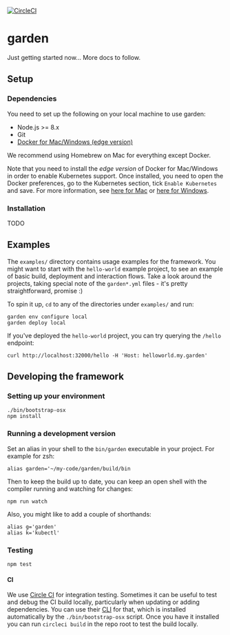 [![CircleCI](https://circleci.com/gh/garden-io/garden/tree/master.svg?style=svg&circle-token=ac1ec9984d093f91e594e5a0a03b34cec2c2a093)](https://circleci.com/gh/garden-io/garden/tree/master)

# garden

Just getting started now... More docs to follow.

## Setup

### Dependencies

You need to set up the following on your local machine to use garden:
* Node.js >= 8.x
* Git
* [Docker for Mac/Windows (edge version)](https://docs.docker.com/engine/installation/)

We recommend using Homebrew on Mac for everything except Docker. 

Note that you need to install the _edge version_ of Docker for Mac/Windows in 
order to enable Kubernetes support. Once installed, you need to open the 
Docker preferences, go to the Kubernetes section, tick `Enable Kubernetes` and 
save. For more information, see [here for Mac](https://docs.docker.com/docker-for-mac/kubernetes/)
or [here for Windows](https://docs.docker.com/docker-for-windows/kubernetes/).

### Installation

TODO


## Examples

The `examples/` directory contains usage examples for the framework. You might want to start with
the `hello-world` example project, to see an example of basic build, deployment and interaction
flows. Take a look around the projects, taking special note of the `garden*.yml` files - 
it's pretty straightforward, promise :)

To spin it up, `cd` to any of the directories under `examples/` and run:

    garden env configure local
    garden deploy local
    
If you've deployed the `hello-world` project, you can try querying the `/hello` endpoint:

    curl http://localhost:32000/hello -H 'Host: helloworld.my.garden'


## Developing the framework

### Setting up your environment

    ./bin/bootstrap-osx
    npm install
    
### Running a development version

Set an alias in your shell to the `bin/garden` executable in your project. For example for zsh:

    alias garden='~/my-code/garden/build/bin
    
Then to keep the build up to date, you can keep an open shell with the compiler running 
and watching for changes:

    npm run watch
    
Also, you might like to add a couple of shorthands:

    alias g='garden'
    alias k='kubectl'
    


### Testing

    npm test
  
#### CI

We use [Circle CI](https://circleci.com) for integration testing. Sometimes
it can be useful to test and debug the CI build locally, particularly when 
updating or adding dependencies. You can use their 
[CLI](https://circleci.com/docs/2.0/local-jobs/) for that, which
is installed automatically by the `./bin/bootstrap-osx` script. Once you
have it installed you can run `circleci build` in the repo root to test 
the build locally.
